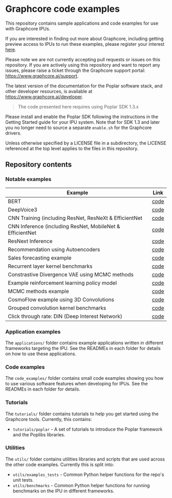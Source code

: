 # Graphcore code examples

This repository contains sample applications and code examples for use with
Graphcore IPUs.

If you are interested in finding out more about Graphcore, including
getting preview access to IPUs to run these examples, please register
your interest [here](https://www.graphcore.ai/product_info).

Please note we are not currently accepting pull requests or issues on this
repository. If you are actively using this repository and want to report any issues, please raise a ticket through the Graphcore support portal: https://www.graphcore.ai/support.

The latest version of the documentation for the Poplar software stack, and other developer resources, is available at https://www.graphcore.ai/developer.

>  The code presented here requires using Poplar SDK 1.3.x

Please install and enable the Poplar SDK following the instructions in the Getting Started guide for your IPU system. 
Note that for SDK 1.3 and later you no longer need to source a separate `enable.sh` for the Graphcore drivers. 

Unless otherwise specified by a LICENSE file in a subdirectory, the LICENSE referenced at the top level applies to the files in this repository.

## Repository contents

### Notable examples

| Example | Link |
| ------- | ---- |
| BERT | [code](applications/popart/bert) |
| DeepVoice3 | [code](applications/popart/deep_voice) |
| CNN Training (including ResNet, ResNeXt & EfficientNet | [code](applications/tensorflow/cnns/training) |
| CNN Inference (including ResNet, MobileNet & EfficientNet | [code](applications/tensorflow/cnns/inference) |
| ResNext Inference | [code](applications/popart/resnext_inference) |
| Recommendation using Autoencoders | [code](applications/tensorflow/autoencoder) |
| Sales forecasting example | [code](applications/tensorflow/sales_forecasting) |
| Recurrent layer kernel benchmarks | [code](code_examples/tensorflow/kernel_benchmarks) |
| Constrastive Divergence VAE using MCMC methods | [code](applications/tensorflow/contrastive_divergence_vae) |
| Example reinforcement learning policy model | [code](applications/tensorflow/reinforcement_learning) |
| MCMC methods example | [code](code_examples/tensorflow/mcmc) |
| CosmoFlow example using 3D Convolutions | [code](code_examples/tensorflow/cosmoflow) |
| Grouped convolution kernel benchmarks | [code](code_examples/tensorflow/kernel_benchmarks) |
| Click through rate: DIN (Deep Interest Network) | [code](applications/tensorflow/click_through_rate) |

### Application examples

The `applications/` folder contains example applications written in different frameworks targeting the IPU. See the READMEs in each folder for details on how to use these applications.

### Code examples

The `code_examples/` folder contains small code examples showing you how to use various software features when developing for IPUs. See the READMEs in each folder for details.

### Tutorials

The `tutorials/` folder contains tutorials to help you get started using the Graphcore tools. Currently, this contains:

* `tutorials/poplar` - A set of tutorials to introduce the Poplar framework and the Poplibs libraries.

### Utilities

The `utils/` folder contains utilities libraries and scripts that are used across the other code examples. Currently this is split into:

* `utils/examples_tests` - Common Python helper functions for the repo's unit tests.
* `utils/benchmarks` - Common Python helper functions for running benchmarks on the IPU in different frameworks.
